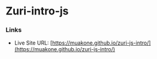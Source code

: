 # Zuri-intro-js

### Links
- Live Site URL: [https://muakone.github.io/zuri-js-intro/](https://muakone.github.io/zuri-js-intro/)